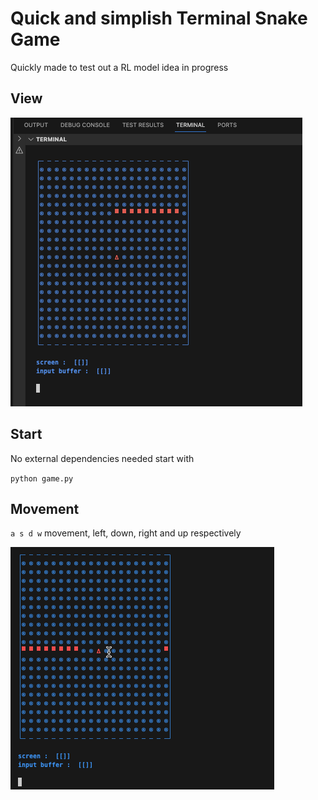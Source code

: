 # Quick and simplish Terminal Snake Game
Quickly made to test out a RL model idea in progress

## View
![game view](./assets/game_view.png)

## Start
No external dependencies needed
start with<br>
<!-- `$ `  -->
`python game.py`

## Movement
`a s d w` movement, left, down, right and up respectively

![game play](./assets/game_gif.gif)